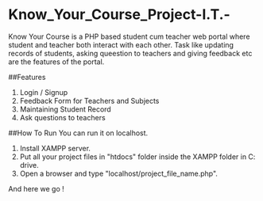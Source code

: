 # Know_Your_Course_Project-I.T.-
Know Your Course is a PHP based student cum teacher web portal where student and teacher both interact with each other. Task like updating records of students, asking queestion to teachers and giving feedback etc are the features of the portal.

##Features

1. Login / Signup
2. Feedback Form for Teachers and Subjects
3. Maintaining Student Record
4. Ask questions to teachers

##How To Run
You can run it on localhost.

1. Install XAMPP server.
2. Put all your project files in "htdocs" folder inside the XAMPP folder in C: drive.
3. Open a browser and type "localhost/project_file_name.php".

And here we go !


